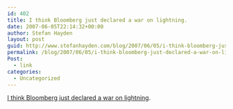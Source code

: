 ```yaml
---
id: 402
title: I think Bloomberg just declared a war on lightning.
date: 2007-06-05T22:14:32+00:00
author: Stefan Hayden
layout: post
guid: http://www.stefanhayden.com/blog/2007/06/05/i-think-bloomberg-just-declared-a-war-on-lightning/
permalink: /blog/2007/06/05/i-think-bloomberg-just-declared-a-war-on-lightning/
Post:
  - link
categories:
  - Uncategorized
---
```

<p><a href="http://wcbstv.com/topstories/local_story_155160642.html">I think Bloomberg just declared a war on lightning</a>.
</p>
